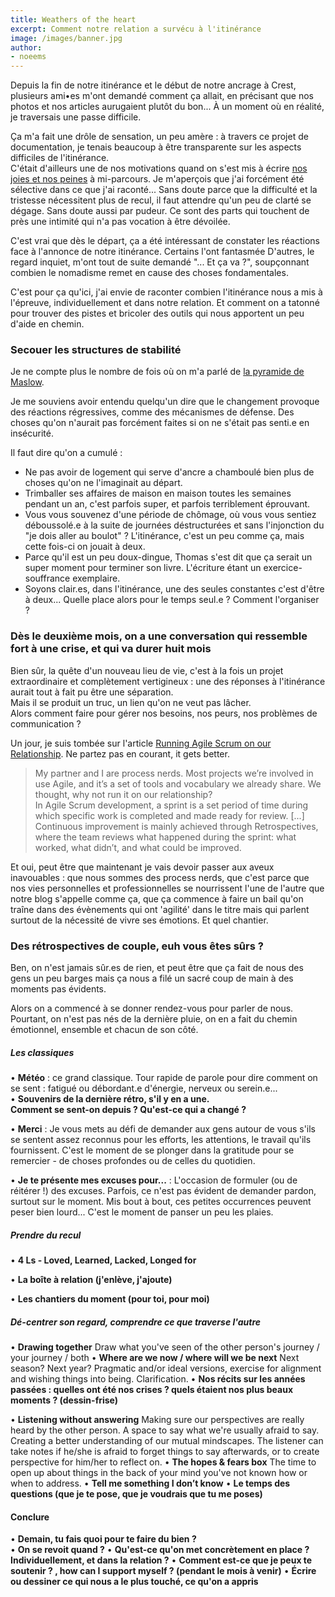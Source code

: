 ```yaml
---
title: Weathers of the heart
excerpt: Comment notre relation a survécu à l'itinérance
image: /images/banner.jpg
author:
- noeems
---
```

Depuis la fin de notre itinérance et le début de notre ancrage à Crest, plusieurs ami•es m'ont demandé comment ça allait, en précisant que nos photos et nos articles aurugaient plutôt du bon... À un moment où en réalité, je traversais une passe difficile.

Ça m'a fait une drôle de sensation, un peu amère : à travers ce projet de documentation, je tenais beaucoup à être transparente sur les aspects difficiles de l'itinérance.  
C'était d'ailleurs une de nos motivations quand on s'est mis à écrire [nos joies et nos peines](https://estcequecestdutravail.xyz/2018/09/joies-et-peines.html) à mi-parcours.
Je m'aperçois que j'ai forcément été sélective dans ce que j'ai raconté... Sans doute parce que la difficulté et la tristesse nécessitent plus de recul, il faut attendre qu'un peu de clarté se dégage. Sans doute aussi par pudeur. Ce sont des parts qui touchent de près une intimité qui n'a pas vocation à être dévoilée.

C'est vrai que dès le départ, ça a été intéressant de constater les réactions face à l'annonce de notre itinérance. Certains l'ont fantasmée D'autres, le regard inquiet, m'ont tout de suite demandé "... Et ça va ?", soupçonnant combien le nomadisme remet en cause des choses fondamentales.

C'est pour ça qu'ici, j'ai envie de raconter combien l'itinérance nous a mis à l'épreuve, individuellement et dans notre relation. Et comment on a tatonné pour trouver des pistes et bricoler des outils qui nous apportent un peu d'aide en chemin.

### Secouer les structures de stabilité
Je ne compte plus le nombre de fois où on m'a parlé de [la pyramide de Maslow](https://fr.wikipedia.org/wiki/Pyramide_des_besoins#cite_note-2).  

Je me souviens avoir entendu quelqu'un dire que le changement provoque des réactions régressives,  comme des mécanismes de défense. Des choses qu'on n'aurait pas forcément faites si on ne s'était pas senti.e en insécurité.

Il faut dire qu'on a cumulé :
 - Ne pas avoir de logement qui serve d'ancre a chamboulé bien plus de choses qu'on ne l'imaginait au départ.
 - Trimballer ses affaires de maison en maison toutes les semaines pendant un an, c'est parfois super, et parfois terriblement éprouvant.
 - Vous vous souvenez d'une période de chômage, où vous vous sentiez déboussolé.e à la suite de journées déstructurées et sans l'injonction du "je dois aller au boulot" ? L'itinérance, c'est un peu comme ça, mais cette fois-ci on jouait à deux.
 - Parce qu'il est un peu doux-dingue, Thomas s'est dit que ça serait un super moment pour terminer son livre. L'écriture étant un exercice-souffrance exemplaire.
 - Soyons clair.es, dans l'itinérance, une des seules constantes c'est d'être à deux... Quelle place alors pour le temps seul.e ? Comment l'organiser ?

### Dès le deuxième mois, on a une conversation qui ressemble fort à une crise, et qui va durer huit mois

Bien sûr, la quête d'un nouveau lieu de vie, c'est à la fois un projet extraordinaire et complètement vertigineux : une des réponses à l'itinérance aurait tout à fait pu être une séparation.  
Mais il se produit un truc, un lien qu'on ne veut pas lâcher.  
Alors comment faire pour gérer nos besoins, nos peurs, nos problèmes de communication ?

Un jour, je suis tombée sur l'article [Running Agile Scrum on our Relationship](https://medium.com/@alannallama/running-agile-scrum-on-our-relationship-9b2085c5d747). Ne partez pas en courant, it gets better.  
>My partner and I are process nerds. Most projects we’re involved in use Agile, and it’s a set of tools and vocabulary we already share. We thought, why not run it on our relationship?  
In Agile Scrum development, a sprint is a set period of time during which specific work is completed and made ready for review. [...] Continuous improvement is mainly achieved through Retrospectives, where the team reviews what happened during the sprint: what worked, what didn’t, and what could be improved.

Et oui, peut être que maintenant je vais devoir passer aux aveux inavouables : que nous sommes des process nerds, que c'est parce que nos vies personnelles et professionnelles se nourrissent l'une de l'autre que notre blog s'appelle comme ça, que ça commence à faire un bail qu'on traîne dans des évènements qui ont 'agilité' dans le titre mais qui parlent surtout de la nécessité de vivre ses émotions. Et quel chantier.

### Des rétrospectives de couple, euh vous êtes sûrs ?

Ben, on n'est jamais sûr.es de rien, et peut être que ça fait de nous des gens un peu barges mais ça nous a filé un sacré coup de main à des moments pas évidents.

Alors on a commencé à se donner rendez-vous pour parler de nous.  
Pourtant, on n'est pas nés de la dernière pluie, on en a fait du chemin émotionnel, ensemble et chacun de son côté.

##### Les classiques
• **Météo** : ce grand classique. Tour rapide de parole pour dire comment on se sent : fatigué ou débordant.e d'énergie, nerveux ou serein.e...  
• **Souvenirs de la dernière rétro, s'il y en a une.  
Comment se sent-on depuis ? Qu'est-ce qui a changé ?**  

• **Merci** :
Je vous mets au défi de demander aux gens autour de vous s'ils se sentent assez reconnus pour les efforts, les attentions, le travail qu'ils fournissent. C'est le moment de se plonger dans la gratitude pour se remercier - de choses profondes ou de celles du quotidien.    

• **Je te présente mes excuses pour...** : L'occasion de formuler (ou de réitérer !) des excuses. Parfois, ce n'est pas évident de demander pardon, surtout sur le moment. Mis bout à bout, ces petites occurrences peuvent peser bien lourd... C'est le moment de panser un peu les plaies.  

##### Prendre du recul
• **4 Ls - Loved, Learned, Lacked, Longed for**  

• **La boîte à relation (j'enlève, j'ajoute)**  

• **Les chantiers du moment (pour toi, pour moi)**  

##### Dé-centrer son regard, comprendre ce que traverse l'autre
• **Drawing together**
Draw what you've seen of the other person's journey / your journey / both
• **Where are we now / where will we be next**
Next season? Next year?
Pragmatic and/or ideal versions, exercise for alignment and wishing things into being. Clarification.
• **Nos récits sur les années passées : quelles ont été nos crises ? quels étaient nos plus beaux moments ? (dessin-frise)**

• **Listening without answering**
Making sure our perspectives are really heard by the other person. A space to say what we're usually afraid to say. Creating a better understanding of our mutual mindscapes. The listener can take notes if he/she is afraid to forget things to say afterwards, or to create perspective for him/her to reflect on.
• **The hopes & fears box**
The time to open up about things in the back of your mind you've not known how or when to address.
• **Tell me something I don’t know**
• **Le temps des questions (que je te pose, que je voudrais que tu me poses)**  

#### Conclure
• **Demain, tu fais quoi pour te faire du bien ?**  
• **On se revoit quand ?**
• **Qu'est-ce qu'on met concrètement en place ? Individuellement, et dans la relation ?**
• **Comment est-ce que je peux te soutenir ? , how can I support myself ? (pendant le mois à venir)**
• **Écrire ou dessiner ce qui nous a le plus touché, ce qu'on a appris**
